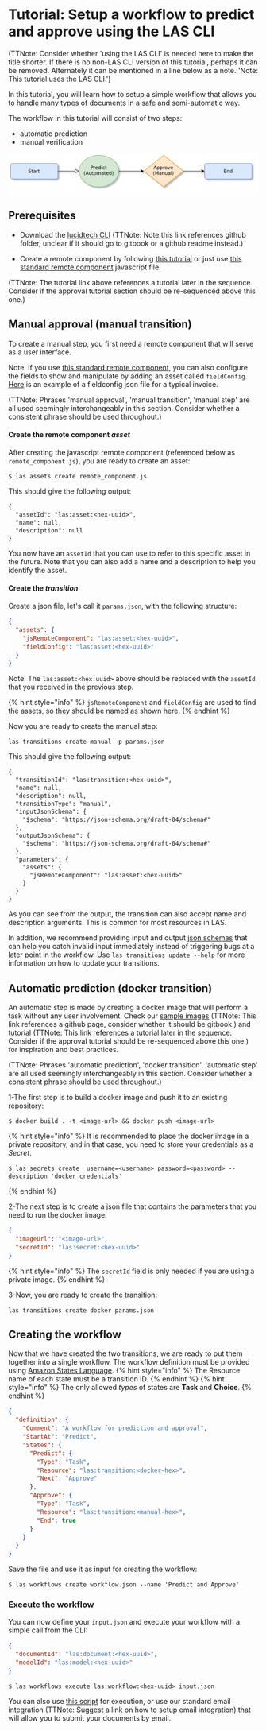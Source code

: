 
# Tutorial: Setup a workflow to predict and approve using the LAS CLI

(TTNote: Consider whether 'using the LAS CLI' is needed here to make the title shorter. If there is no non-LAS CLI version of this tutorial, perhaps it can be removed. Alternately it can be mentioned in a line below as a note. 'Note: This tutorial uses the LAS CLI.')

In this tutorial, you will learn how to setup a simple workflow that 
allows you to handle many types of documents in a safe and semi-automatic way.


The workflow in this tutorial will consist of two steps:
* automatic prediction
* manual verification 

![Workflow](../.gitbook/assets/simple-workflow.png)

## Prerequisites
* Download the [lucidtech CLI](https://github.com/LucidtechAI/las-cli)
(TTNote: Note this link references github folder, unclear if it should go to gitbook or a github readme instead.)

* Create a remote component by following [this tutorial](setup_approve_view.md) or just use 
[this standard remote component](https://github.com/LucidtechAI/las-docs/tree/master/tutorials/simple-demo/backend/src/Invoice/assets/jsRemoteComponent.js) javascript file.

(TTNote: The tutorial link above references a tutorial later in the sequence. Consider if the approval tutorial section should be re-sequenced above this one.)

## Manual approval (manual transition)
To create a manual step, you first need a remote component that will serve 
as a user interface. 

Note: If you use [this standard remote component](https://github.com/LucidtechAI/las-docs/tree/master/tutorials/simple-demo/backend/src/Invoice/assets/jsRemoteComponent.js),
you can also configure the fields to show and manipulate by adding an asset called `fieldConfig`. 
[Here](https://github.com/LucidtechAI/las-docs/tree/master/tutorials/simple-demo/backend/src/Invoice/assets/fieldConfig.json)
is an example of a fieldconfig json file for a typical invoice.

(TTNote: Phrases 'manual approval', 'manual transition', 'manual step' are all used seemingly interchangeably in this section.  Consider whether a consistent phrase should be used throughout.)


#### Create the remote component *asset*
After creating the javascript remote component
(referenced below as `remote_component.js`), you are ready to create an asset:

```commandline
$ las assets create remote_component.js
```

This should give the following output:
```commandline
{
  "assetId": "las:asset:<hex-uuid>",
  "name": null,
  "description": null
}
```
You now have an `assetId` that you can use to refer to this specific asset in the future. 
Note that you can also add a name and a description to help you identify the asset.


#### Create the *transition*
Create a json file, let's call it `params.json`, with the following structure:
```json
{
  "assets": {
    "jsRemoteComponent": "las:asset:<hex-uuid>", 
    "fieldConfig": "las:asset:<hex-uuid>"
  }
}
```
Note: The `las:asset:<hex:uuid>` above should be replaced with the `assetId` that you received in the previous step.

{% hint style="info" %}
`jsRemoteComponent` and `fieldConfig` are used to find the assets, 
so they should be named as shown here.
{% endhint %}

Now you are ready to create the manual step:
```commandline
las transitions create manual -p params.json
```
This should give the following output:
```commandline 
{
  "transitionId": "las:transition:<hex-uuid>",
  "name": null,
  "description": null,
  "transitionType": "manual",
  "inputJsonSchema": {
    "$schema": "https://json-schema.org/draft-04/schema#"
  },
  "outputJsonSchema": {
    "$schema": "https://json-schema.org/draft-04/schema#"
  },
  "parameters": {
    "assets": {
      "jsRemoteComponent": "las:asset:<hex-uuid>"    
    }
  }
}
``` 
As you can see from the output, the transition can also accept name and description arguments. 
This is common for most resources in LAS.

In addition, we recommend providing input and output [json schemas](https://json-schema.org/understanding-json-schema/) 
that can help you catch invalid input immediately instead of triggering bugs at a later point in the workflow. 
Use `las transitions update --help` for more information on how to update your transitions.


## Automatic prediction (docker transition)
An automatic step is made by creating a docker image that will perform a task without any user involvement. 
Check our [sample images](https://github.com/LucidtechAI/las-docs/tree/master/docker-image-samples) 
(TTNote: This link references a github page, consider whether it should be gitbook.)
and 
[tutorial](create_your_own_docker_transition.md)
(TTNote: This link references a tutorial later in the sequence. Consider if the approval tutorial should be re-sequenced above this one.)
for inspiration and best practices. 

(TTNote: Phrases 'automatic prediction', 'docker transition', 'automatic step' are all used seemingly interchangeably in this section.  Consider whether a consistent phrase should be used throughout.)


1-The first step is to build a docker image and push it to an existing repository:
```commandline
$ docker build . -t <image-url> && docker push <image-url>
```

{% hint style="info" %}
It is recommended to place the docker image in a private repository, 
and in that case, you need to store your credentials as a *Secret*.
```commandline
$ las secrets create  username=<username> password=<password> --description 'docker credentials'
```
{% endhint %}


2-The next step is to create a json file that contains the parameters that you need to run the docker image:

```json
{
  "imageUrl": "<image-url>",
  "secretId": "las:secret:<hex-uuid>"
}
```
{% hint style="info" %}
The `secretId` field is only needed if you are using a private image.
{% endhint %}

3-Now, you are ready to create the transition:
```commandline 
las transitions create docker params.json
```

## Creating the workflow
Now that we have created the two transitions, we are ready to put them 
together into a single workflow. The workflow definition must be provided using 
[Amazon States Language](https://docs.aws.amazon.com/step-functions/latest/dg/concepts-amazon-states-language.html).
{% hint style="info" %}
The Resource name of each state must be a transition ID.
{% endhint %}
{% hint style="info" %}
The only allowed *types* of states are **Task** and **Choice**.
{% endhint %}


```json
{
  "definition": {
    "Comment": "A workflow for prediction and approval", 
    "StartAt": "Predict",
    "States": {
      "Predict": {
        "Type": "Task",
        "Resource": "las:transition:<docker-hex>",
        "Next": "Approve" 
      },
      "Approve": {
        "Type": "Task",
        "Resource": "las:transition:<manual-hex>",
        "End": true
      }
    }   
  }
}
```

Save the file and use it as input for creating the workflow:
```commandline
$ las workflows create workflow.json --name 'Predict and Approve' 
```

### Execute the workflow
You can now define your `input.json` and execute your workflow with a simple call from the CLI:
```json
{
  "documentId": "las:document:<hex-uuid>",
  "modelId": "las:model:<hex-uuid>"
}
```
```commandline
$ las workflows execute las:workflow:<hex-uuid> input.json 
```
You can also use [this script](simple-demo/start_execution.py) for execution, 
or use our standard email integration (TTNote: Suggest a link on how to setup email integration)
that will allow you to submit your documents by email. 
 

